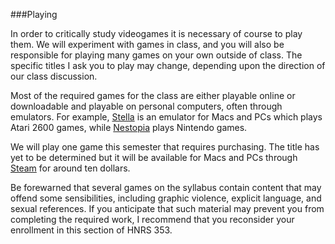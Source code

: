 ###PlayingIn order to critically study videogames it is necessary of course to play them. We will experiment with games in class, and you will also be responsible for playing many games on your own outside of class. The specific titles I ask you to play may change, depending upon the direction of our class discussion.Most of the required games for the class are either playable online or downloadable and playable on personal computers, often through emulators. For example, [Stella](http://stella.sourceforge.net/) is an emulator for Macs and PCs which plays Atari 2600 games, while [Nestopia](http://nestopia.sourceforge.net/) plays Nintendo games.We will play one game this semester that requires purchasing. The title has yet to be determined but it will be available for Macs and PCs through [Steam](http://store.steampowered.com/) for around ten dollars.Be forewarned that several games on the syllabus contain content that may offend some sensibilities, including graphic violence, explicit language, and sexual references. If you anticipate that such material may prevent you from completing the required work, I recommend that you reconsider your enrollment in this section of HNRS 353.